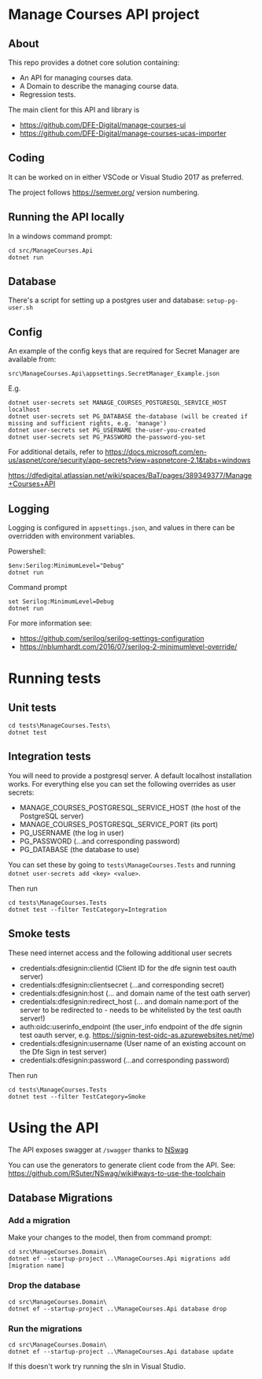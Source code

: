 # Manage Courses API project

## About

This repo provides a dotnet core solution containing:

* An API for managing courses data.
* A Domain to describe the managing course data.
* Regression tests.

The main client for this API and library is
* https://github.com/DFE-Digital/manage-courses-ui
* https://github.com/DFE-Digital/manage-courses-ucas-importer

## Coding

It can be worked on in either VSCode or Visual Studio 2017 as preferred.

The project follows https://semver.org/ version numbering.

## Running the API locally

In a windows command prompt:

    cd src/ManageCourses.Api
    dotnet run

## Database

There's a script for setting up a postgres user and database: `setup-pg-user.sh`

## Config

An example of the config keys that are required for Secret Manager are available from:

	src\ManageCourses.Api\appsettings.SecretManager_Example.json

E.g.

    dotnet user-secrets set MANAGE_COURSES_POSTGRESQL_SERVICE_HOST localhost
    dotnet user-secrets set PG_DATABASE the-database (will be created if missing and sufficient rights, e.g. 'manage')
    dotnet user-secrets set PG_USERNAME the-user-you-created
    dotnet user-secrets set PG_PASSWORD the-password-you-set


For additional details, refer to
https://docs.microsoft.com/en-us/aspnet/core/security/app-secrets?view=aspnetcore-2.1&tabs=windows

https://dfedigital.atlassian.net/wiki/spaces/BaT/pages/389349377/Manage+Courses+API

## Logging

Logging is configured in `appsettings.json`, and values in there can be overridden with environment variables.

Powershell:

    $env:Serilog:MinimumLevel="Debug"
    dotnet run

Command prompt

    set Serilog:MinimumLevel=Debug
    dotnet run

For more information see:

* https://github.com/serilog/serilog-settings-configuration
* https://nblumhardt.com/2016/07/serilog-2-minimumlevel-override/

# Running tests

## Unit tests

```
cd tests\ManageCourses.Tests\
dotnet test
```

## Integration tests

You will need to provide a postgresql server. A default localhost installation works. For everything else you can set the following overrides as user secrets:

- MANAGE_COURSES_POSTGRESQL_SERVICE_HOST (the host of the PostgreSQL server)
- MANAGE_COURSES_POSTGRESQL_SERVICE_PORT (its port)
- PG_USERNAME (the log in user)
- PG_PASSWORD (...and corresponding password)
- PG_DATABASE (the database to use)

You can set these by going to `tests\ManageCourses.Tests` and running `dotnet user-secrets add <key> <value>`.

Then run 
```
cd tests\ManageCourses.Tests
dotnet test --filter TestCategory=Integration
```

## Smoke tests

These need internet access and the following additional user secrets

- credentials:dfesignin:clientid (Client ID for the dfe signin test oauth server)
- credentials:dfesignin:clientsecret (...and corresponding secret)
- credentials:dfesignin:host (... and domain name of the test oath server)
- credentials:dfesignin:redirect_host (... and domain name:port of the server to be redirected to - needs to be whitelisted by the test oauth server!)
- auth:oidc:userinfo_endpoint (the user_info endpoint of the dfe signin test oauth server, e.g. https://signin-test-oidc-as.azurewebsites.net/me)
- credentials:dfesignin:username (User name of an existing account on the Dfe Sign in test server)
- credentials:dfesignin:password (...and corresponding password)

Then run
```
cd tests\ManageCourses.Tests
dotnet test --filter TestCategory=Smoke
```

# Using the API

The API exposes swagger at `/swagger` thanks to [NSwag](https://github.com/RSuter/NSwag)

You can use the generators to generate client code from the API.
See: https://github.com/RSuter/NSwag/wiki#ways-to-use-the-toolchain

## Database Migrations

### Add a migration

Make your changes to the model, then from command prompt:

    cd src\ManageCourses.Domain\
    dotnet ef --startup-project ..\ManageCourses.Api migrations add [migration name]

### Drop the database

    cd src\ManageCourses.Domain\
    dotnet ef --startup-project ..\ManageCourses.Api database drop

### Run the migrations

    cd src\ManageCourses.Domain\
    dotnet ef --startup-project ..\ManageCourses.Api database update

If this doesn't work try running the sln in Visual Studio.

